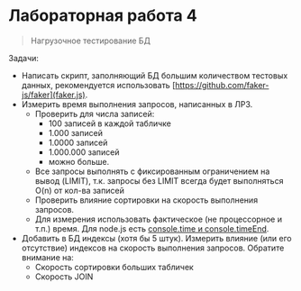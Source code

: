 # Лабораторная работа 4

> Нагрузочное тестирование БД

Задачи:
- Написать скрипт, заполняющий БД большим количеством тестовых данных, рекомендуется использовать [https://github.com/faker-js/faker](faker.js).
- Измерить время выполнения запросов, написанных в ЛР3.
  - Проверить для числа записей:
     - 100 записей в каждой табличке
     - 1.000 записей
     - 1.0000 записей
     - 1.000.000 записей
     - можно больше.
  - Все запросы выполнять с фиксированным ограничением на вывод (LIMIT), т.к. запросы без LIMIT всегда будет выполняться O(n) от кол-ва записей
  - Проверить влияние сортировки на скорость выполнения запросов.
  - Для измерения использовать фактическое (не процессорное и т.п.) время. Для node.js есть [console.time и console.timeEnd](https://nodejs.org/api/console.html#console_console_time_label).
- Добавить в БД индексы (хотя бы 5 штук). Измерить влияние (или его отсутствие) индексов на скорость выполнения запросов. Обратите внимание на:
  - Скорость сортировки больших табличек
  - Скорость JOIN
